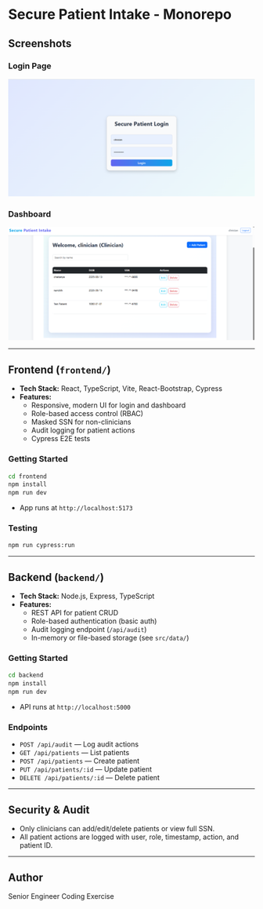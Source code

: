 # Secure Patient Intake - Monorepo

## Screenshots

### Login Page
![Login Page](frontend/public/screenshots/login.png)

### Dashboard
![Dashboard](frontend/public/screenshots/dashboard.png)

---

## Frontend (`frontend/`)

- **Tech Stack:** React, TypeScript, Vite, React-Bootstrap, Cypress
- **Features:**
  - Responsive, modern UI for login and dashboard
  - Role-based access control (RBAC)
  - Masked SSN for non-clinicians
  - Audit logging for patient actions
  - Cypress E2E tests

### Getting Started
```sh
cd frontend
npm install
npm run dev
```
- App runs at `http://localhost:5173`

### Testing
```sh
npm run cypress:run
```

---

## Backend (`backend/`)

- **Tech Stack:** Node.js, Express, TypeScript
- **Features:**
  - REST API for patient CRUD
  - Role-based authentication (basic auth)
  - Audit logging endpoint (`/api/audit`)
  - In-memory or file-based storage (see `src/data/`)

### Getting Started
```sh
cd backend
npm install
npm run dev
```
- API runs at `http://localhost:5000`

### Endpoints
- `POST /api/audit` — Log audit actions
- `GET /api/patients` — List patients
- `POST /api/patients` — Create patient
- `PUT /api/patients/:id` — Update patient
- `DELETE /api/patients/:id` — Delete patient

---

## Security & Audit
- Only clinicians can add/edit/delete patients or view full SSN.
- All patient actions are logged with user, role, timestamp, action, and patient ID.

---

## Author
Senior Engineer Coding Exercise
